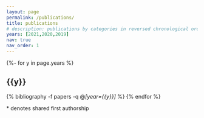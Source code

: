 ```yaml
---
layout: page
permalink: /publications/
title: publications
# description: publications by categories in reversed chronological order. generated by jekyll-scholar.
years: [2021,2020,2019]
nav: true
nav_order: 1
---
```



<div class="publications">

{%- for y in page.years %}
    <h2 class="year">{{y}}</h2>
    {% bibliography -f papers -q @*[year={{y}}]* %}
{% endfor %}
</div>


\* denotes shared first authorship
